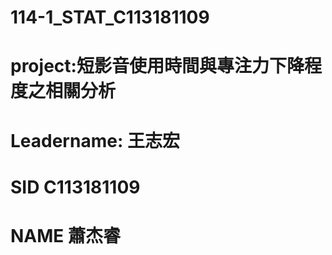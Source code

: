 # 114-1_STAT_C113181109
# project:短影音使用時間與專注力下降程度之相關分析
# Leadername: 王志宏
# SID C113181109
# NAME 蕭杰睿
